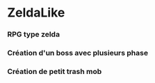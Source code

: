 # ZeldaLike
### RPG type zelda
### Création d'un boss avec plusieurs phase
### Création de petit trash mob
